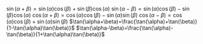 $\sin(\alpha+\beta)=\sin(\alpha)\cos(\beta)+\sin(\beta)\cos(\alpha)$
$\sin(\alpha-\beta)=\sin(\alpha)\cos(\beta)-\sin(\beta)\cos(\alpha)$
$\cos(\alpha+\beta)=\cos(\alpha)\cos(\beta)-\sin(\alpha)\sin(\beta)$
$\cos(\alpha-\beta)=\cos(\alpha)\cos(\beta)+\sin(\alpha)\sin(\beta)$
$\tan(\alpha+\beta)=\frac{\tan(\alpha)+\tan(\beta)}{1-\tan(\alpha)\tan(\beta)}$
$\tan(\alpha-\beta)=\frac{\tan(\alpha)-\tan(\beta)}{1+\tan(\alpha)\tan(\beta)}$
